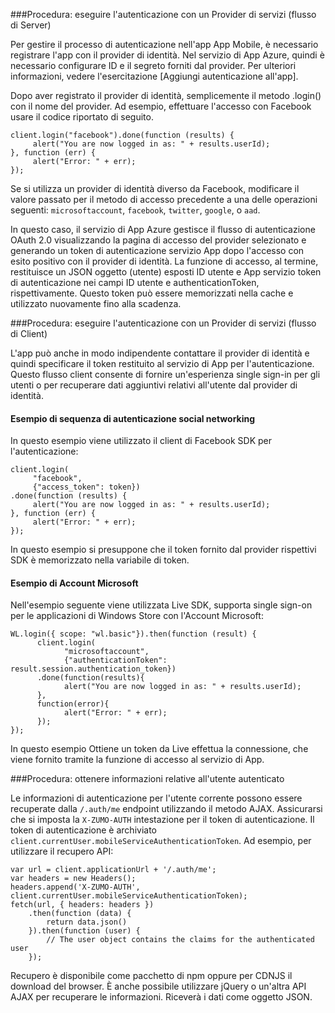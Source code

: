 ###<a name="server-auth"></a>Procedura: eseguire l'autenticazione con un Provider di servizi (flusso di Server)

Per gestire il processo di autenticazione nell'app App Mobile, è necessario registrare l'app con il provider di identità. Nel servizio di App Azure, quindi è necessario configurare ID e il segreto forniti dal provider.
Per ulteriori informazioni, vedere l'esercitazione [Aggiungi autenticazione all'app].

Dopo aver registrato il provider di identità, semplicemente il metodo .login() con il nome del provider. Ad esempio, effettuare l'accesso con Facebook usare il codice riportato di seguito.

```
client.login("facebook").done(function (results) {
     alert("You are now logged in as: " + results.userId);
}, function (err) {
     alert("Error: " + err);
});
```

Se si utilizza un provider di identità diverso da Facebook, modificare il valore passato per il metodo di accesso precedente a una delle operazioni seguenti: `microsoftaccount`, `facebook`, `twitter`, `google`, o `aad`.

In questo caso, il servizio di App Azure gestisce il flusso di autenticazione OAuth 2.0 visualizzando la pagina di accesso del provider selezionato e generando un token di autenticazione servizio App dopo l'accesso con esito positivo con il provider di identità. La funzione di accesso, al termine, restituisce un JSON oggetto (utente) esposti ID utente e App servizio token di autenticazione nei campi ID utente e authenticationToken, rispettivamente. Questo token può essere memorizzati nella cache e utilizzato nuovamente fino alla scadenza.

###<a name="client-auth"></a>Procedura: eseguire l'autenticazione con un Provider di servizi (flusso di Client)

L'app può anche in modo indipendente contattare il provider di identità e quindi specificare il token restituito al servizio di App per l'autenticazione. Questo flusso client consente di fornire un'esperienza single sign-in per gli utenti o per recuperare dati aggiuntivi relativi all'utente dal provider di identità.

#### <a name="social-authentication-basic-example"></a>Esempio di sequenza di autenticazione social networking

In questo esempio viene utilizzato il client di Facebook SDK per l'autenticazione:

```
client.login(
     "facebook",
     {"access_token": token})
.done(function (results) {
     alert("You are now logged in as: " + results.userId);
}, function (err) {
     alert("Error: " + err);
});
```
In questo esempio si presuppone che il token fornito dal provider rispettivi SDK è memorizzato nella variabile di token.

#### <a name="microsoft-account-example"></a>Esempio di Account Microsoft

Nell'esempio seguente viene utilizzata Live SDK, supporta single sign-on per le applicazioni di Windows Store con l'Account Microsoft:

```
WL.login({ scope: "wl.basic"}).then(function (result) {
      client.login(
            "microsoftaccount",
            {"authenticationToken": result.session.authentication_token})
      .done(function(results){
            alert("You are now logged in as: " + results.userId);
      },
      function(error){
            alert("Error: " + err);
      });
});
```

In questo esempio Ottiene un token da Live effettua la connessione, che viene fornito tramite la funzione di accesso al servizio di App.

###<a name="auth-getinfo"></a>Procedura: ottenere informazioni relative all'utente autenticato

Le informazioni di autenticazione per l'utente corrente possono essere recuperate dalla `/.auth/me` endpoint utilizzando il metodo AJAX.  Assicurarsi che si imposta la `X-ZUMO-AUTH` intestazione per il token di autenticazione.  Il token di autenticazione è archiviato `client.currentUser.mobileServiceAuthenticationToken`.  Ad esempio, per utilizzare il recupero API:

```
var url = client.applicationUrl + '/.auth/me';
var headers = new Headers();
headers.append('X-ZUMO-AUTH', client.currentUser.mobileServiceAuthenticationToken);
fetch(url, { headers: headers })
    .then(function (data) {
        return data.json()
    }).then(function (user) {
        // The user object contains the claims for the authenticated user
    });
```

Recupero è disponibile come pacchetto di npm oppure per CDNJS il download del browser. È anche possibile utilizzare jQuery o un'altra API AJAX per recuperare le informazioni.  Riceverà i dati come oggetto JSON.
